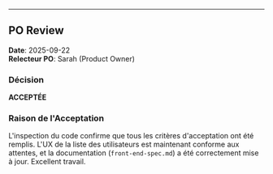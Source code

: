 

---

## PO Review

**Date**: 2025-09-22  
**Relecteur PO**: Sarah (Product Owner)

### Décision
**ACCEPTÉE**

### Raison de l'Acceptation
L'inspection du code confirme que tous les critères d'acceptation ont été remplis. L'UX de la liste des utilisateurs est maintenant conforme aux attentes, et la documentation (`front-end-spec.md`) a été correctement mise à jour. Excellent travail.
